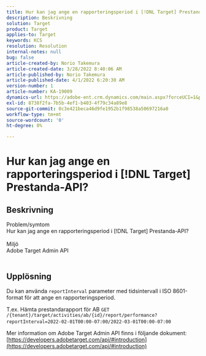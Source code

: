 ```yaml
---
title: Hur kan jag ange en rapporteringsperiod i [!DNL Target] Prestanda-API?
description: Beskrivning
solution: Target
product: Target
applies-to: Target
keywords: KCS
resolution: Resolution
internal-notes: null
bug: false
article-created-by: Norio Takemura
article-created-date: 3/28/2022 8:40:06 AM
article-published-by: Norio Takemura
article-published-date: 4/1/2022 6:20:30 AM
version-number: 1
article-number: KA-19009
dynamics-url: https://adobe-ent.crm.dynamics.com/main.aspx?forceUCI=1&pagetype=entityrecord&etn=knowledgearticle&id=b0368ea3-72ae-ec11-9840-0022480bdaa1
exl-id: 8738f2fa-7b5b-4ef1-b403-4f79c34a89e8
source-git-commit: 0c3e421beca46d9fe1952b1f98538a50697216a0
workflow-type: tm+mt
source-wordcount: '0'
ht-degree: 0%

---
```


# Hur kan jag ange en rapporteringsperiod i [!DNL Target] Prestanda-API?

## Beskrivning

Problem/symtom
<br>Hur kan jag ange en rapporteringsperiod i [!DNL Target] Prestanda-API?
<br> 
<br>Miljö
<br>Adobe Target Admin API
<br> 

## Upplösning


Du kan använda `reportInterval` parameter med tidsintervall i ISO 8601-format för att ange en rapporteringsperiod.
 

T.ex. Hämta prestandarapport för AB
`GET /{tenant}/target/activities/ab/{id}/report/performance?reportInterval=2022-02-01T00:00-07:00/2022-03-01T00:00-07:00`
 

Mer information om Adobe Target Admin API finns i följande dokument:
[https://developers.adobetarget.com/api/#introduction](https://developers.adobetarget.com/api/#introduction)
